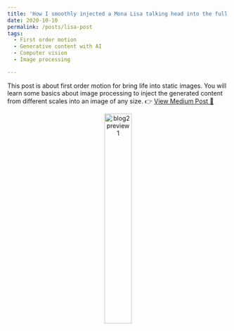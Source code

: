 ```yaml
---
title: 'How I smoothly injected a Mona Lisa talking head into the full classical portrait'
date: 2020-10-10
permalink: /posts/lisa-post
tags:
  - First order motion
  - Generative content with AI
  - Computer vision
  - Image processing

---
```


This post is about first order motion for bring life into static images. You will learn some basics about image processing to inject the generated content from different scales into an image of any size.
👉 [View Medium Post 🔗](https://medium.com/analytics-vidhya/how-i-smoothly-injected-a-mona-lisa-talking-head-into-the-full-portrait-60f3f5e4b74b "Medium Post")
<div style="text-align: center;">
  <img src="/images/talking.gif" alt="blog2 preview1" style="width: 35%;">
</div>

